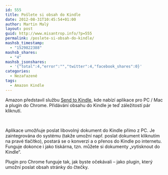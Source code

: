 ```yaml
---
id: 555
title: Pošlete si obsah do Kindle
date: 2012-08-31T10:45:54+01:00
author: Martin Malý
layout: post
guid: http://www.misantrop.info/?p=555
permalink: /poslete-si-obsah-do-kindle/
mashsb_timestamp:
  - "1529822388"
mashsb_shares:
  - "4"
mashsb_jsonshares:
  - '{"total":4,"error":"","twitter":4,"facebook_shares":0}'
categories:
  - Nezařazené
tags:
  - Amazon Kindle
---
```

Amazon představil službu [Send to Kindle](http://www.amazon.com/gp/sendtokindle), kde nabízí aplikace pro PC / Mac a plugin do Chrome. Přidávání obsahu do Kindle je teď záležitostí pár kliknutí.

<!--more-->

&nbsp;

Aplikace umožňuje poslat libovolný dokument do Kindle přímo z PC. Je zaintegrována do systému (takže umožní např. poslat dokument kliknutím na pravé tlačítko), postará se o konverzi a o přenos do Kindle po internetu. Funguje dokonce i jako tiskárna, tzn. můžete si dokumenty &#8222;vytisknout do Kindle&#8220;.

Plugin pro Chrome funguje tak, jak byste očekávali &#8211; jako plugin, který umožní poslat obsah stránky do čtečky.<a href="http://www.misantrop.info/poslete-si-obsah-do-kindle/s2k-setup-sprite-_v392476184_/" rel="attachment wp-att-556"><br /> </a>